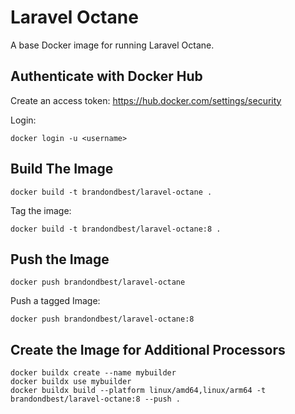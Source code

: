 # Laravel Octane

A base Docker image for running Laravel Octane.

## Authenticate with Docker Hub
Create an access token:
https://hub.docker.com/settings/security

Login:
```
docker login -u <username>
```

## Build The Image
```
docker build -t brandondbest/laravel-octane .
```

Tag the image:
```
docker build -t brandondbest/laravel-octane:8 .
```

## Push the Image

```
docker push brandondbest/laravel-octane
```

Push a tagged Image:
```
docker push brandondbest/laravel-octane:8
```

## Create the Image for Additional Processors

```
docker buildx create --name mybuilder
docker buildx use mybuilder
docker buildx build --platform linux/amd64,linux/arm64 -t brandondbest/laravel-octane:8 --push .
```